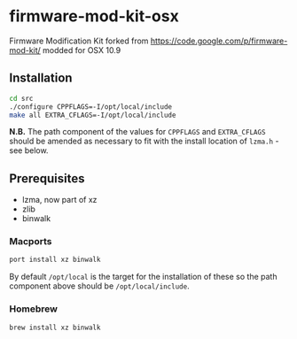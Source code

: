 # firmware-mod-kit-osx

Firmware Modification Kit forked from https://code.google.com/p/firmware-mod-kit/  modded for OSX 10.9

## Installation

```bash
cd src
./configure CPPFLAGS=-I/opt/local/include
make all EXTRA_CFLAGS=-I/opt/local/include
```

**N.B.** The path component of the values for `CPPFLAGS` and `EXTRA_CFLAGS` should
be amended as necessary to fit with the install location of `lzma.h` - see below.

## Prerequisites

* lzma, now part of xz
* zlib
* binwalk

### Macports

```bash
port install xz binwalk
```

By default `/opt/local` is the target for the installation of these so the path
component above should be `/opt/local/include`.

### Homebrew

```bash
brew install xz binwalk
```
